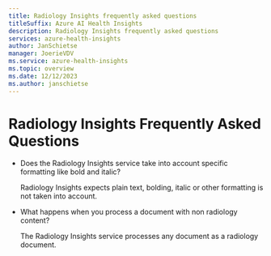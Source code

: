```yaml
---
title: Radiology Insights frequently asked questions
titleSuffix: Azure AI Health Insights
description: Radiology Insights frequently asked questions
services: azure-health-insights
author: JanSchietse
manager: JoerieVDV
ms.service: azure-health-insights
ms.topic: overview
ms.date: 12/12/2023
ms.author: janschietse
---
```

# Radiology Insights Frequently Asked Questions

- Does the Radiology Insights service take into account specific formatting like bold and italic?

  Radiology Insights expects plain text, bolding, italic or other formatting is not taken into account.


- What happens when you process a document with non radiology content?

  The Radiology Insights service processes any document as a radiology document.
